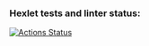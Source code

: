 ### Hexlet tests and linter status:
[![Actions Status](https://github.com/gorelikova1993/java-project-71/actions/workflows/hexlet-check.yml/badge.svg)](https://github.com/gorelikova1993/java-project-71/actions)